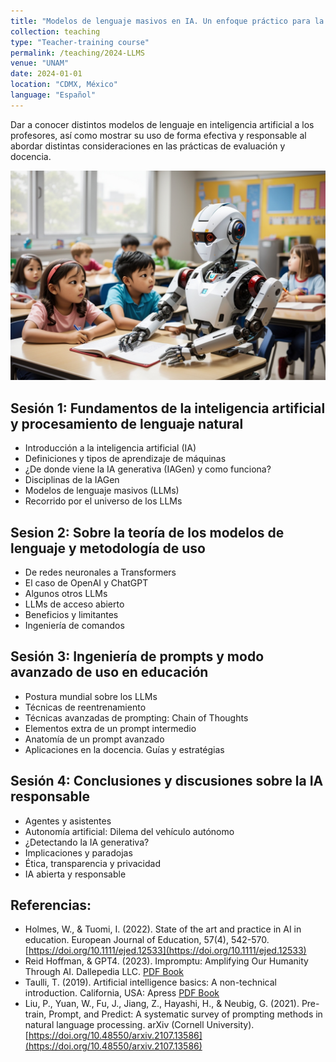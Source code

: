 ```yaml
---
title: "Modelos de lenguaje masivos en IA. Un enfoque práctico para la educación"
collection: teaching
type: "Teacher-training course"
permalink: /teaching/2024-LLMS
venue: "UNAM"
date: 2024-01-01
location: "CDMX, México"
language: "Español"
---
```


Dar a conocer distintos modelos de lenguaje en inteligencia artificial a los profesores, así como mostrar su uso de forma efectiva y responsable al abordar distintas consideraciones en las prácticas de evaluación y docencia.

![Illustration](/images/RB_L.png)

Sesión 1: Fundamentos de la inteligencia artificial y procesamiento de lenguaje natural
------
* Introducción a la inteligencia artificial (IA)
* Definiciones y tipos de aprendizaje de máquinas
* ¿De donde viene la IA generativa (IAGen) y como funciona?
* Disciplinas de la IAGen
* Modelos de lenguaje masivos (LLMs)
* Recorrido por el universo de los LLMs

Sesion 2: Sobre la teoría de los modelos de lenguaje y metodología de uso
------
* De redes neuronales a Transformers
* El caso de OpenAI y ChatGPT
* Algunos otros LLMs
* LLMs de acceso abierto
* Beneficios y limitantes
* Ingeniería de comandos

Sesión 3: Ingeniería de prompts y modo avanzado de uso en educación
------
* Postura mundial sobre los LLMs
* Técnicas de reentrenamiento
* Técnicas avanzadas de prompting: Chain of Thoughts
* Elementos extra de un prompt intermedio
* Anatomía de un prompt avanzado
* Aplicaciones en la docencia. Guías y estratégias

Sesión 4: Conclusiones y discusiones sobre la IA responsable
------
* Agentes y asistentes
* Autonomía artificial: Dilema del vehículo autónomo
* ¿Detectando la IA generativa?
* Implicaciones y paradojas
* Ética, transparencia y privacidad
* IA abierta y responsable

Referencias:
------
* Holmes, W., & Tuomi, I. (2022). State of the art and practice in AI in education. European Journal of Education, 57(4), 542-570. [https://doi.org/10.1111/ejed.12533](https://doi.org/10.1111/ejed.12533)
* Reid Hoffman, & GPT4. (2023). Impromptu: Amplifying Our Humanity Through AI. Dallepedia LLC. [PDF Book](https://www.impromptubook.com/wp-content/uploads/2023/03/impromptu-rh.pdf)
* Taulli, T. (2019). Artificial intelligence basics: A non-technical introduction. California, USA: Apress [PDF Book](https://link.springer.com/book/10.1007/978-1-4842-5028-0)
* Liu, P., Yuan, W., Fu, J., Jiang, Z., Hayashi, H., & Neubig, G. (2021). Pre-train, Prompt, and Predict: A systematic survey of prompting methods in natural language processing. arXiv (Cornell University). [https://doi.org/10.48550/arxiv.2107.13586](https://doi.org/10.48550/arxiv.2107.13586)






